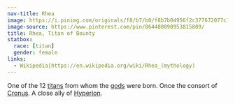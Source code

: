 ```yaml
---
nav-title: Rhea
image: https://i.pinimg.com/originals/f8/b7/b0/f8b7b04956f2c377672077c16ae14313.jpg
image-source: https://www.pinterest.com/pin/864480090953815809/
title: Rhea, Titan of Bounty
statbox:
  race: [titan]
  gender: female
links:
  - Wikipedia|https://en.wikipedia.org/wiki/Rhea_(mythology)
---
```


One of the 12 [titans](../creatures/titans) from whom the [gods](../creatures/eternals) were born. Once the consort of [Cronus](cronus). A close ally of [Hyperion](hyperion).
